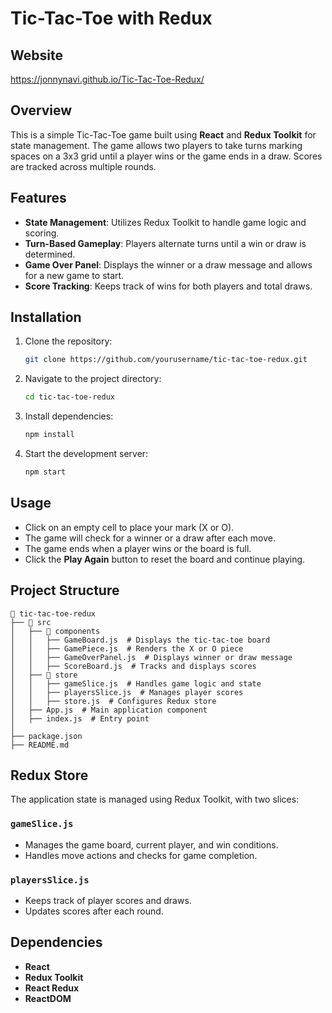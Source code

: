 # Tic-Tac-Toe with Redux
## Website
https://jonnynavi.github.io/Tic-Tac-Toe-Redux/
## Overview
This is a simple Tic-Tac-Toe game built using **React** and **Redux Toolkit** for state management. The game allows two players to take turns marking spaces on a 3x3 grid until a player wins or the game ends in a draw. Scores are tracked across multiple rounds.

## Features
- **State Management**: Utilizes Redux Toolkit to handle game logic and scoring.
- **Turn-Based Gameplay**: Players alternate turns until a win or draw is determined.
- **Game Over Panel**: Displays the winner or a draw message and allows for a new game to start.
- **Score Tracking**: Keeps track of wins for both players and total draws.

## Installation
1. Clone the repository:
   ```bash
   git clone https://github.com/yourusername/tic-tac-toe-redux.git
   ```
2. Navigate to the project directory:
   ```bash
   cd tic-tac-toe-redux
   ```
3. Install dependencies:
   ```bash
   npm install
   ```
4. Start the development server:
   ```bash
   npm start
   ```

## Usage
- Click on an empty cell to place your mark (X or O).
- The game will check for a winner or a draw after each move.
- The game ends when a player wins or the board is full.
- Click the **Play Again** button to reset the board and continue playing.

## Project Structure
```
📂 tic-tac-toe-redux
├── 📂 src
│   ├── 📂 components
│   │   ├── GameBoard.js  # Displays the tic-tac-toe board
│   │   ├── GamePiece.js  # Renders the X or O piece
│   │   ├── GameOverPanel.js  # Displays winner or draw message
│   │   ├── ScoreBoard.js  # Tracks and displays scores
│   ├── 📂 store
│   │   ├── gameSlice.js  # Handles game logic and state
│   │   ├── playersSlice.js  # Manages player scores
│   │   ├── store.js  # Configures Redux store
│   ├── App.js  # Main application component
│   ├── index.js  # Entry point
│
├── package.json
├── README.md
```

## Redux Store
The application state is managed using Redux Toolkit, with two slices:

### `gameSlice.js`
- Manages the game board, current player, and win conditions.
- Handles move actions and checks for game completion.

### `playersSlice.js`
- Keeps track of player scores and draws.
- Updates scores after each round.

## Dependencies
- **React**
- **Redux Toolkit**
- **React Redux**
- **ReactDOM**
